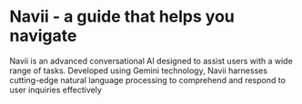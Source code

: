 # Navii - a guide that helps you navigate
Navii is an advanced conversational AI designed to assist users with a wide range of tasks. Developed using Gemini technology, Navii harnesses cutting-edge natural language processing to comprehend and respond to user inquiries effectively
